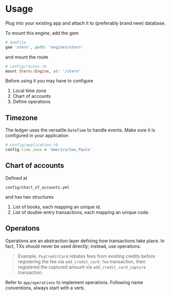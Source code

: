 # Usage
Plug into your existing app and attach it to (preferably brand new) database.

To mount this engine, add the gem

```ruby
# Gemfile
gem 'stern', path: 'engines/stern'
```

and mount the route

```ruby
# config/routes.rb
mount Stern::Engine, at: '/stern'
```

Before using it you may have to configure

1. Local time zone
2. Chart of accounts
3. Define operations


## Timezone
The ledger uses the versatile `DateTime` to handle events.
Make sure it is configured in your application

```ruby
# config/application.rb
config.time_zone = 'America/Sao_Paulo'
```

## Chart of accounts
Defined at

```
config/chart_of_accounts.yml
```

and has two structures

1. List of books, each mapping an unique id.
2. List of double-entry transactions, each mapping
an unique code.

## Operatons
Operations are an abstraction layer defining how transactions take place.
In fact, TXs should never be used directly; instead, use operations.

> Example. `PayCreditCard` rebates fees from existing credits before registering
> the fee via `add_credit_card_fee` transaction, then registered the captured amount
> via `add_credit_card_capture` transaction.

Refer to `app/operations` to implement operations.
Following name conventions, always start with a verb.
